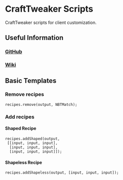 # CraftTweaker Scripts
CraftTweaker scripts for client customization.

## Useful Information
### [GitHub](https://github.com/CraftTweaker/CraftTweaker)
### [Wiki](https://docs.blamejared.com/)

## Basic Templates
### Remove recipes
```zenscript
recipes.remove(output, NBTMatch);
```
### Add recipes

#### Shaped Recipe
```zenscript
recipes.addShaped(output,
 [[input, input, input],
  [input, input, input],
  [input, input, input]]);
```
#### Shapeless Recipe
```zenscript
recipes.addShapeless(output, [input, input, input]);
```
